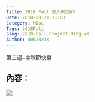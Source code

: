 ```yaml
---
Title: 2018 Fall 個人網誌W3
Date: 2018-09-24 11:00
Category: Misc
Tags: 2018Fall
Slug: 2018-Fall-Project-Blog-w3
Author: 40623238
---
```


第三週~中秋節快樂

<!-- PELICAN_END_SUMMARY -->


內容：
----
<image src="https://stickershop.line-scdn.net/stickershop/v1/product/1191205/LINEStorePC/main@2x.png;compress=true"></image>


